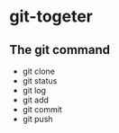 # git-togeter

## The git command 
* git clone
* git status
* git log
* git add
* git commit
* git push